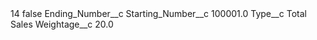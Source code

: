 <?xml version="1.0" encoding="UTF-8"?>
<CustomMetadata xmlns="http://soap.sforce.com/2006/04/metadata" xmlns:xsi="http://www.w3.org/2001/XMLSchema-instance" xmlns:xsd="http://www.w3.org/2001/XMLSchema">
    <label>14</label>
    <protected>false</protected>
    <values>
        <field>Ending_Number__c</field>
        <value xsi:nil="true"/>
    </values>
    <values>
        <field>Starting_Number__c</field>
        <value xsi:type="xsd:double">100001.0</value>
    </values>
    <values>
        <field>Type__c</field>
        <value xsi:type="xsd:string">Total Sales</value>
    </values>
    <values>
        <field>Weightage__c</field>
        <value xsi:type="xsd:double">20.0</value>
    </values>
</CustomMetadata>
